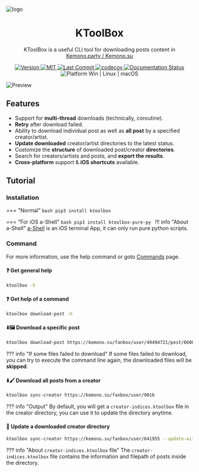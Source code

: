 <p style="text-decoration:none">
  <img src="https://cdn.jsdelivr.net/gh/Ljzd-PRO/KToolBox@latest/static/repository-open-graph-2.svg" alt="logo">
</p>

<h1 style="text-align: center">
  KToolBox
</h1>

<p style="text-align: center">
  KToolBox is a useful CLI tool for downloading posts content in
  <a href="https://kemono.su/">Kemono.party / Kemono.su</a>
</p>

<p style="text-align: center">
  <a href="https://pypi.org/project/ktoolbox" target="_blank">
    <img src="https://img.shields.io/github/v/release/Ljzd-PRO/KToolBox?logo=python" alt="Version">
  </a>

  <a href="https://github.com/Ljzd-PRO/KToolBox/blob/master/LICENSE">
    <img src="https://img.shields.io/badge/License-MIT-blue" alt="MIT"/>
  </a>

  <a href="https://github.com/Ljzd-PRO/KToolBox/activity">
    <img src="https://img.shields.io/github/last-commit/Ljzd-PRO/KToolBox/devel" alt="Last Commit"/>
  </a>

  <a href="https://codecov.io/gh/Ljzd-PRO/KToolBox" target="_blank">
      <img src="https://codecov.io/gh/Ljzd-PRO/KToolBox/branch/master/graph/badge.svg?token=5XK9CYQHQN" alt="codecov"/>
  </a>

  <a href='https://ktoolbox.readthedocs.io/'>
    <img src='https://readthedocs.org/projects/ktoolbox/badge/?version=latest' alt='Documentation Status' />
  </a>

  <a style="text-decoration:none">
    <img src="https://img.shields.io/badge/Platform-Windows%20|%20Linux%20|%20macOS-blue" alt="Platform Win | Linux | macOS"/>
  </a>
</p>

<img src="https://cdn.jsdelivr.net/gh/Ljzd-PRO/KToolBox@latest/static/preview-1.png" alt="Preview">

## Features

- Support for **multi-thread** downloads (technically, coroutine).
- **Retry** after download failed.
- Ability to download individual post as well as **all post** by a specified creator/artist.
- **Update downloaded** creator/artist directories to the latest status.
- Customize the **structure** of downloaded post/creator **directories**.
- Search for creators/artists and posts, and **export the results**.
- **Cross-platform** support & **iOS shortcuts** available.

## Tutorial

### Installation

=== "Normal"
    ```bash
    pip3 install ktoolbox
    ```

=== "For iOS a-Shell"
    ```bash
    pip3 install ktoolbox-pure-py
    ```
    !!! info "About a-Shell"
        [a-Shell](https://github.com/holzschu/a-shell) is an iOS terminal App, 
        it can only run pure python scripts.

### Command

For more information, use the help command or goto [Commands](commands.md) page.
  
#### ❓ Get general help
```bash
ktoolbox -h
```
  
#### ❓ Get help of a command
```bash
ktoolbox download-post -h
```

#### ⬇️🖼️ Download a specific post
```bash
ktoolbox download-post https://kemono.su/fanbox/user/49494721/post/6608808
```
??? info "If some files failed to download"
    If some files failed to download, you can try to execute the command line again, 
    the downloaded files will be **skipped**.
  
#### ⬇️🖌️ Download all posts from a creator
```bash
ktoolbox sync-creator https://kemono.su/fanbox/user/9016
```
??? info "Output"
    By default, you will get a `creator-indices.ktoolbox` file in the creator directory, 
    you can use it to update the directory anytime.
  

#### 🔄️ Update a downloaded creator directory
```bash
ktoolbox sync-creator https://kemono.su/fanbox/user/641955 --update-with=./xxx/creator-indices.ktoolbox
```
??? info "About `creator-indices.ktoolbox` file"
    The `creator-indices.ktoolbox` file contains the information and filepath of posts inside the directory.
